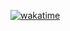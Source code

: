 [![wakatime](https://wakatime.com/badge/github/BuryachenkoSofia/Chase-Behind-You.svg)](https://wakatime.com/badge/github/BuryachenkoSofia/Chase-Behind-You)
